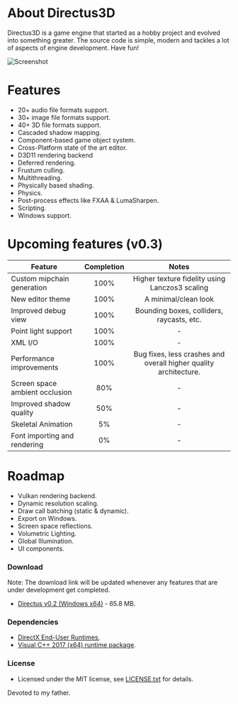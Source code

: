 # About Directus3D
Directus3D is a game engine that started as a hobby project and evolved into something greater.
The source code is simple, modern and tackles a lot of aspects of engine development. Have fun!

![Screenshot](https://raw.githubusercontent.com/PanosK92/Directus3D/master/Runtime/Assets/screenshot-v0.2.jpg)

# Features
- 20+ audio file formats support.
- 30+ image file formats support.
- 40+ 3D file formats support.
- Cascaded shadow mapping.
- Component-based game object system.
- Cross-Platform state of the art editor.
- D3D11 rendering backend
- Deferred rendering.
- Frustum culling.
- Multithreading.
- Physically based shading.
- Physics.
- Post-process effects like FXAA & LumaSharpen.
- Scripting.
- Windows support.

# Upcoming features (v0.3)
Feature       		            | Completion | Notes 
------------- 		            | :--: | :----:
Custom mipchain generation 		| 100% | Higher texture fidelity using Lanczos3 scaling
New editor theme                | 100% | A minimal/clean look
Improved debug view             | 100% | Bounding boxes, colliders, raycasts, etc.
Point light support             | 100% | -
XML I/O                         | 100% | -
Performance improvements        | 100% | Bug fixes, less crashes and overall higher quality architecture.
Screen space ambient occlusion  | 80% | -
Improved shadow quality         | 50% | -
Skeletal Animation              | 5% | -
Font importing and rendering    | 0% | -


# Roadmap
- Vulkan rendering backend.
- Dynamic resolution scaling.
- Draw call batching (static & dynamic).
- Export on Windows.
- Screen space reflections.
- Volumetric Lighting.
- Global Illumination.
- UI components.

### Download
Note: The download link will be updated whenever any features that are under development get completed.
- [Directus v0.2 (Windows x64)](https://onedrive.live.com/download?cid=96760D43099D7718&resid=96760D43099D7718%21130409&authkey=AEEN_tM_7MOzWzc) - 65.8 MB.

### Dependencies
- [DirectX End-User Runtimes](https://www.microsoft.com/en-us/download/details.aspx?id=8109), 
- [Visual C++ 2017 (x64) runtime package](https://go.microsoft.com/fwlink/?LinkId=746572).

### License
- Licensed under the MIT license, see [LICENSE.txt](https://github.com/PanosK92/Directus3D/blob/master/LICENSE.txt) for details.

Devoted to my father.